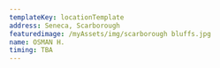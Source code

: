 ```yaml
---
templateKey: locationTemplate
address: Seneca, Scarborough
featuredimage: /myAssets/img/scarborough bluffs.jpg
name: OSMAN H.
timing: TBA
---
```


